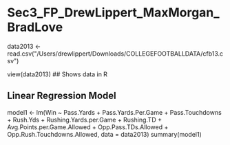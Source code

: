 # Sec3_FP_DrewLippert_MaxMorgan_BradLove

data2013 <- read.csv("/Users/drewlippert/Downloads/COLLEGEFOOTBALLDATA/cfb13.csv")

view(data2013) ## Shows data in R

## Linear Regression Model 

model1 <- lm(Win ~ Pass.Yards + Pass.Yards.Per.Game + Pass.Touchdowns + Rush.Yds + Rushing.Yards.per.Game + Rushing.TD + Avg.Points.per.Game.Allowed + Opp.Pass.TDs.Allowed + Opp.Rush.Touchdowns.Allowed, data = data2013)
summary(model1)
